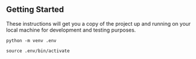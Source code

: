 ## Getting Started

These instructions will get you a copy of the project up and running on your local machine for development and testing purposes.


~~~shell
python -m venv .env

source .env/bin/activate
~~~